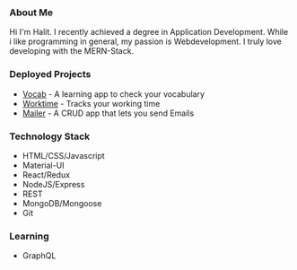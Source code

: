 <!--
### Hi there 👋


**halitfirat/halitfirat** is a ✨ _special_ ✨ repository because its `README.md` (this file) appears on your GitHub profile.

Here are some ideas to get you started:

- 🔭 I’m currently working on ...
- 🌱 I’m currently learning ...
- 👯 I’m looking to collaborate on ...
- 🤔 I’m looking for help with ...
- 💬 Ask me about ...
- 📫 How to reach me: ...
- 😄 Pronouns: ...
- ⚡ Fun fact: ...
-->

<h3>About Me</h3>

Hi I'm Halit. I recently achieved a degree in Application Development. While i like programming in general, my passion is Webdevelopment. I truly love developing with the MERN-Stack. 

<h3>Deployed Projects</h3>

<ul>
  <li><a href="https://github.com/halitfirat/vocab" target="_blank">Vocab</a> - A learning app to check your vocabulary</li>
  <li><a href="https://github.com/halitfirat/worktime" target="_blank">Worktime</a> - Tracks your working time</li>
  <li><a href="https://github.com/halitfirat/mailer" target="_blank">Mailer</a> - A CRUD app that lets you send Emails</li>
</ul>

<h3>Technology Stack</h3>

<ul>
  <li>HTML/CSS/Javascript</li>
  <li>Material-UI</li>
  <li>React/Redux</li>
  <li>NodeJS/Express</li>
  <li>REST</li>
  <li>MongoDB/Mongoose</li>
  <li>Git</li>
</ul>

<h3>Learning</h3>

<ul>
  <li>GraphQL</li>
</ul>

